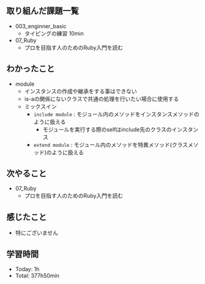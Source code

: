 ## 取り組んだ課題一覧
- 003_enginner_basic
  - タイピングの練習 10min
- 07_Ruby
  - プロを目指す人のためのRuby入門を読む
## わかったこと
- module
  - インスタンスの作成や継承をする事はできない
  - is-aの関係にないクラスで共通の処理を行いたい場合に使用する
  - ミックスイン
    - `include module` : モジュール内のメソッドをインスタンスメソッドのように扱える
      - モジュールを実行する際のselfはinclude先のクラスのインスタンス
    - `extend module` : モジュール内のメソッドを特異メソッド(クラスメソッド)のように扱える
## 次やること
- 07_Ruby
  - プロを目指す人のためのRuby入門を読む
## 感じたこと
- 特にございません
## 学習時間
- Today: 1h
- Total: 377h50min